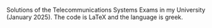 Solutions of the Telecommunications Systems Exams in my University (January 2025). The code is LaTeX and the language is greek.
